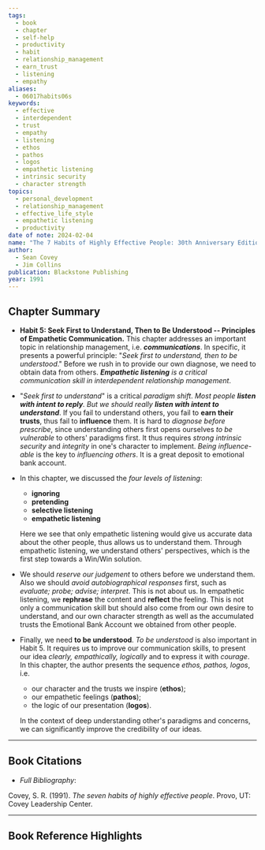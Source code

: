 ```yaml
---
tags:
  - book
  - chapter
  - self-help
  - productivity
  - habit
  - relationship_management
  - earn_trust
  - listening
  - empathy
aliases:
  - 06017habits06s
keywords:
  - effective
  - interdependent
  - trust
  - empathy
  - listening
  - ethos
  - pathos
  - logos
  - empathetic listening
  - intrinsic security
  - character strength
topics:
  - personal_development
  - relationship_management
  - effective_life_style
  - empathetic listening
  - productivity
date of note: 2024-02-04
name: "The 7 Habits of Highly Effective People: 30th Anniversary Edition"
author:
  - Sean Covey
  - Jim Collins
publication: Blackstone Publishing
year: 1991
---
```


## Chapter Summary

- **Habit 5: Seek First to Understand, Then to Be Understood -- Principles of Empathetic Communication.** This chapter addresses an important topic in relationship management, i.e. ***communications***. In specific, it presents a powerful principle: "*Seek first to understand, then to be understood*." Before we rush in to provide our own diagnose, we need to obtain data from others. ***Empathetic listening** is a critical communication skill in interdependent relationship management*.
  
- "*Seek first to understand*" is a critical *paradigm shift*. *Most people **listen with intent to reply**. But we should really **listen with intent to understand***. If you fail to understand others, you fail to **earn their trusts**, thus fail to **influence** them. It is hard to *diagnose before prescribe*, since understanding others first opens ourselves *to be vulnerable* to others' paradigms first. It thus requires *strong intrinsic security* and *integrity* in one's character to implement. *Being influence-able* is the key to *influencing others*. It is a great deposit to emotional bank account.
  
- In this chapter, we discussed the *four levels of listening*:
	- **ignoring**
	- **pretending**
	- **selective listening**
	- **empathetic listening**
	
	Here we see that only empathetic listening would give us accurate data about the other people, thus allows us to understand them. Through empathetic listening, we understand others' perspectives, which is the first step towards a Win/Win solution. 

- We should *reserve our judgement* to others before we understand them. Also we should *avoid autobiographical responses* first, such as *evaluate; probe; advise; interpret*. This is not about us. In empathetic listening, we **rephrase** the content and **reflect** the feeling. This is not only a communication skill but should also come from our own desire to understand, and our own character strength as well as the accumulated trusts the Emotional Bank Account we obtained from other people. 

- Finally, we need **to be understood**. *To be understood* is also important in Habit 5. It requires us to improve our communication skills, to present our idea *clearly, empathically, logically* and to express it with *courage*. In this chapter, the author presents the sequence *ethos, pathos, logos*, i.e. 
	- our character and the trusts we inspire (**ethos**);
	- our empathetic feelings (**pathos**);
	- the logic of our presentation (**logos**).
	  
	In the context of deep understanding other's paradigms and concerns, we can significantly improve the credibility of our ideas.



----------
## Book Citations

- *Full Bibliography*:

Covey, S. R. (1991). _The seven habits of highly effective people_. Provo, UT: Covey Leadership Center.

-----------
##  Book Reference Highlights
